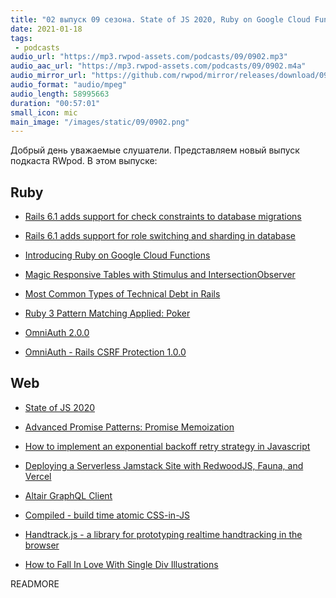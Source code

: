 ```yaml
---
title: "02 выпуск 09 сезона. State of JS 2020, Ruby on Google Cloud Functions, Altair GraphQL Client, Compiled и прочее"
date: 2021-01-18
tags:
 - podcasts
audio_url: "https://mp3.rwpod-assets.com/podcasts/09/0902.mp3"
audio_aac_url: "https://mp3.rwpod-assets.com/podcasts/09/0902.m4a"
audio_mirror_url: "https://github.com/rwpod/mirror/releases/download/09.02/0902.mp3"
audio_format: "audio/mpeg"
audio_length: 58995663
duration: "00:57:01"
small_icon: mic
main_image: "/images/static/09/0902.png"
---
```


Добрый день уважаемые слушатели. Представляем новый выпуск подкаста RWpod. В этом выпуске:

## Ruby

 - [Rails 6.1 adds support for check constraints to database migrations](https://blog.saeloun.com/2021/01/08/rails-6-check-constraints-database-migrations)
 - [Rails 6.1 adds support for role switching and sharding in database](https://blog.saeloun.com/2021/01/08/rails-6-1-pre-database-connection-switching)
 - [Introducing Ruby on Google Cloud Functions](https://cloud.google.com/blog/products/application-development/ruby-comes-to-cloud-functions)


 - [Magic Responsive Tables with Stimulus and IntersectionObserver](https://boringrails.com/articles/responsive-tables-stimulus-intersection-observer/)
 - [Most Common Types of Technical Debt in Rails](https://nextlinklabs.com/insights/most-common-technical-debt-in-rails-projects)
 - [Ruby 3 Pattern Matching Applied: Poker](https://dev.to/baweaver/ruby-3-pattern-matching-applied-poker-4b9d)
 - [OmniAuth 2.0.0](https://github.com/omniauth/omniauth/releases/tag/v2.0.0)
 - [OmniAuth - Rails CSRF Protection 1.0.0](https://github.com/cookpad/omniauth-rails_csrf_protection/releases/tag/v1.0.0)

## Web

 - [State of JS 2020](https://2020.stateofjs.com/en-US/)
 - [Advanced Promise Patterns: Promise Memoization](https://www.jonmellman.com/posts/promise-memoization)
 - [How to implement an exponential backoff retry strategy in Javascript](https://advancedweb.hu/how-to-implement-an-exponential-backoff-retry-strategy-in-javascript/)
 - [Deploying a Serverless Jamstack Site with RedwoodJS, Fauna, and Vercel](https://css-tricks.com/deploying-a-serverless-jamstack-site-with-redwoodjs-fauna-and-vercel/)


 - [Altair GraphQL Client](https://altair.sirmuel.design/)
 - [Compiled - build time atomic CSS-in-JS](https://compiledcssinjs.com/)
 - [Handtrack.js - a library for prototyping realtime handtracking in the browser](https://victordibia.com/handtrack.js/#/)
 - [How to Fall In Love With Single Div Illustrations](https://www.albertwalicki.com/fall-in-love-with-single-div-images)

READMORE
